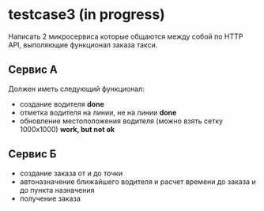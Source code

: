 # testcase3 (in progress)

Написать 2 микросервиса которые общаются между собой по HTTP API, выполяющие функционал заказа такси.

## Сервис А

Должен иметь следующий функционал:

- создание водителя **done**
- отметка водителя на линии, не на линии **done**
- обновление местоположения водителя (можно взять сетку 1000х1000) **work, but not ok**

## Сервис Б

- создание заказа от и до точки
- автоназначение ближайшего водителя и расчет времени до заказа и до пункта назначения
- получение заказа

